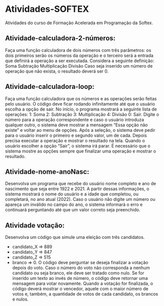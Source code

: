 # Atividades-SOFTEX
Atividades do curso de Formação Acelerada em Programação da Softex.

## Atividade-calculadora-2-números:
Faça uma função calculadora de dois números com três parâmetros: os dois primeiros serão os números da operação e o terceiro será a entrada que definirá a operação a ser executada. Considera a seguinte definição:
Soma
Subtração
Multiplicação
Divisão
Caso seja inserido um número de operação que não exista, o resultado deverá ser 0.


## Atividade-calculadora-loop:
Faça uma função calculadora que os números e as operações serão feitas pelo usuário. O código deve ficar rodando infinitamente até que o usuário escolha a opção de sair. No início, o programa mostrará a seguinte lista de operações: 1: Soma 2: Subtração 3: Multiplicação 4: Divisão 0: Sair.
Digite o número para a operação correspondente e caso o usuário introduza qualquer outro, o sistema deve mostrar a mensagem “Essa opção não existe” e voltar ao menu de opções.
Após a seleção, o sistema deve pedir para o usuário inserir o primeiro e segundo valor, um de cada. Depois precisa executar a operação e mostrar o resultado na tela. Quando o usuário escolher a opção “Sair”, o sistema irá parar.
É necessário que o sistema mostre as opções sempre que finalizar uma operação e mostrar o resultado.


## Atividade-nome-anoNasc:
Desenvolva um programa que recebe do usuário nome completo e ano de nascimento que seja entre 1922 e 2021. 
A partir dessas informações, o sistema mostrará o nome do usuário e a idade que completou, ou completará, no ano atual (2022).
Caso o usuário não digite um número ou apareça um inválido no campo do ano, o sistema informará o erro e continuará perguntando até que um valor correto seja preenchido.


## Atividade votação:
Desenvolva um código que simule uma eleição com três candidatos.
- candidato_X => 889
- candidato_Y => 847
- candidato_Z => 515
- branco => 0.
O código deve perguntar se deseja finalizar a votação depois do voto. Caso o número do voto não corresponda a nenhum candidato ou seja branco, ele deve ser tratado como nulo. Se for inserido um texto ao invés de número, o código deve retornar uma mensagem para votar novamente.
Quando a votação for finalizada, o código deverá mostrar o vencedor, aquele com o maior número de votos e, também, a quantidade de votos de cada candidato, os brancos e nulos.

